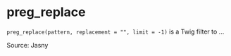 # preg_replace

`preg_replace(pattern, replacement = "", limit = -1)` is a Twig filter to ...


Source: Jasny